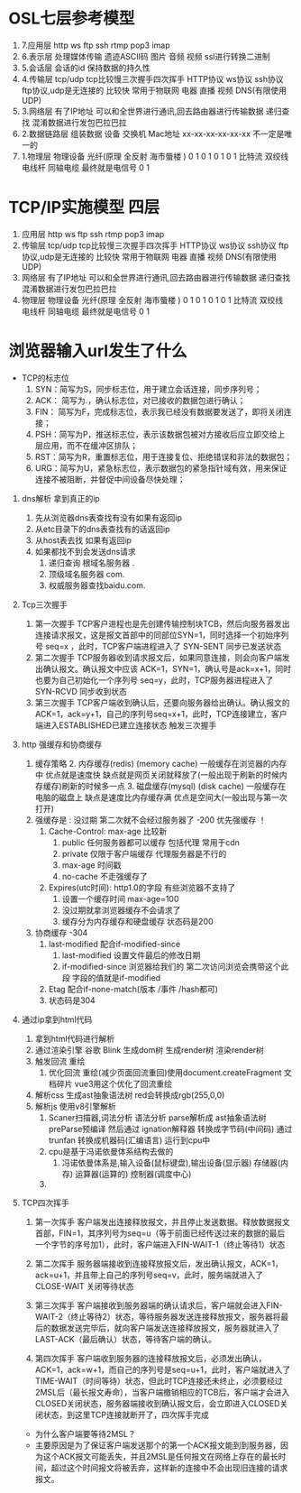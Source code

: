# OSL七层参考模型   
   1. 7.应用层 http ws ftp ssh rtmp pop3 imap
   2. 6.表示层 处理媒体传输 遗迹ASCII码 图片 音频 视频 ssl进行转换二进制
   3. 5.会话层 会话的id 保持数据的持久性
   4. 4.传输层 tcp/udp tcp比较慢三次握手四次挥手 HTTP协议 ws协议 ssh协议 ftp协议,udp是无连接的 比较快 常用于物联网 电器 直播 视频 DNS(有限使用UDP)
   5. 3.网络层 有了IP地址 可以和全世界进行通讯,回去路由器进行传输数据 递归查找 混淆数据进行发包巴拉巴拉 
   6. 2.数据链路层 组装数据 设备 交换机 Mac地址 xx-xx-xx-xx-xx-xx 不一定是唯一的
   7. 1.物理层 物理设备 光纤(原理 全反射 海市蜃楼 ) 0 1 0 1 0 1 0 1  比特流 双绞线 电线杆 同轴电缆 最终就是电信号 0 1 
# TCP/IP实施模型 四层
   1. 应用层 http ws ftp ssh rtmp pop3 imap
   2. 传输层 tcp/udp tcp比较慢三次握手四次挥手 HTTP协议 ws协议 ssh协议 ftp协议,udp是无连接的 比较快 常用于物联网 电器 直播 视频 DNS(有限使用UDP)
   3. 网络层 有了IP地址 可以和全世界进行通讯,回去路由器进行传输数据 递归查找 混淆数据进行发包巴拉巴拉 
   4. 物理层 物理设备 光纤(原理 全反射 海市蜃楼 ) 0 1 0 1 0 1 0 1  比特流 双绞线 电线杆 同轴电缆 最终就是电信号 0 1 
# 浏览器输入url发生了什么
- TCP的标志位
    1. SYN：简写为S，同步标志位，用于建立会话连接，同步序列号；
    2. ACK： 简写为.，确认标志位，对已接收的数据包进行确认；
    3. FIN： 简写为F，完成标志位，表示我已经没有数据要发送了，即将关闭连接；
    4. PSH：简写为P，推送标志位，表示该数据包被对方接收后应立即交给上层应用，而不在缓冲区排队；
    5. RST：简写为R，重置标志位，用于连接复位、拒绝错误和非法的数据包；
    6. URG：简写为U，紧急标志位，表示数据包的紧急指针域有效，用来保证连接不被阻断，并督促中间设备尽快处理；
1. dns解析 拿到真正的ip
    1. 先从浏览器dns表查找有没有如果有返回ip
    2. 从etc目录下的dns表查找有的话返回ip
    3. 从host表去找 如果有返回ip 
    4. 如果都找不到会发送dns请求
       1. 递归查询 根域名服务器 . 
       2. 顶级域名服务器 com. 
       3. 权威服务器查找baidu.com. 
2. Tcp三次握手
   1. 第一次握手 TCP客户进程也是先创建传输控制块TCB，然后向服务器发出连接请求报文，这是报文首部中的同部位SYN=1，同时选择一个初始序列号 seq=x ，此时，TCP客户端进程进入了 SYN-SENT 同步已发送状态
    2. 第二次握手 TCP服务器收到请求报文后，如果同意连接，则会向客户端发出确认报文。确认报文中应该 ACK=1，SYN=1，确认号是ack=x+1，同时也要为自己初始化一个序列号 seq=y，此时，TCP服务器进程进入了 SYN-RCVD 同步收到状态
    3. 第三次握手 TCP客户端收到确认后，还要向服务器给出确认。确认报文的ACK=1，ack=y+1，自己的序列号seq=x+1，此时，TCP连接建立，客户端进入ESTABLISHED已建立连接状态 触发三次握手
3. http 强缓存和协商缓存
   1. 缓存策略
      2. 内存缓存(redis) (memory cache) 一般缓存在浏览器的内存中 优点就是速度快 缺点就是网页关闭就释放了(一般出现于刷新的时候内存缓存)刷新的时候多一点
      3. 磁盘缓存(mysql) (disk cache) 一般缓存在电脑的磁盘上 缺点是速度比内存缓存满 优点是空间大(一般出现与第一次打开)
   1. 强缓存是 : 没过期 第二次就不会经过服务器了 -200 优先强缓存 ！ 
      1. Cache-Control: max-age 比较新
         1. public 任何服务器都可以缓存 包括代理  常用于cdn
         2. private 仅限于客户端缓存 代理服务器是不行的
         3. max-age 时间戳
         4. no-cache 不走强缓存了
      2. Expires(utc时间): http1.0的字段 有些浏览器不支持了
         1. 设置一个缓存时间 max-age=100 
         2. 没过期就拿浏览器缓存不会请求了
         3. 缓存分为内存缓存和硬盘缓存 状态码是200
   2. 协商缓存 -304
      1. last-modified 配合if-modified-since 
         1. last-modified 设置文件最后的修改日期
         2. if-modified-since 浏览器给我们的 第二次访问浏览会携带这个此段 字段的值就是if-modified
      2. Etag 配合if-none-match(版本 /事件 /hash都可) 
      3. 状态码是304
4. 通过ip拿到html代码
   1. 拿到html代码进行解析
   2. 通过渲染引擎 谷歌 Blink 生成dom树 生成render树 渲染render树
   3. 触发回流 重绘  
      1. 优化回流 重绘(减少页面回流重回)使用document.createFragment 文档碎片 vue3用这个优化了回流重绘
   4. 解析css 生成ast抽象语法树 red会转换成rgb(255,0,0) 
   5. 解析js 使用v8引擎解析
      1. Scaner扫描器,词法分析 语法分析 parse解析成 ast抽象语法树 preParse预编译 然后通过 ignation解释器 转换成字节码(中间码) 通过trunfan 转换成机器码(汇编语言) 运行到cpu中
      2. cpu是基于冯诺依曼体系结构去做的
         1. 冯诺依曼体系是,输入设备(鼠标键盘),输出设备(显示器) 存储器(内存) 运算器(运算的) 控制器(调度中心)
      3. 
5. TCP四次挥手
   1. 第一次挥手 客户端发出连接释放报文，并且停止发送数据。释放数据报文首部，FIN=1，其序列号为seq=u（等于前面已经传送过来的数据的最后一个字节的序号加1），此时，客户端进入FIN-WAIT-1（终止等待1）状态

   2. 第二次挥手 服务器端接收到连接释放报文后，发出确认报文，ACK=1，ack=u+1，并且带上自己的序列号seq=v，此时，服务端就进入了CLOSE-WAIT 关闭等待状态

   1. 第三次挥手 客户端接收到服务器端的确认请求后，客户端就会进入FIN-WAIT-2（终止等待2）状态，等待服务器发送连接释放报文，服务器将最后的数据发送完毕后，就向客户端发送连接释放报文，服务器就进入了LAST-ACK（最后确认）状态，等待客户端的确认。

   4. 第四次挥手 客户端收到服务器的连接释放报文后，必须发出确认，ACK=1，ack=w+1，而自己的序列号是seq=u+1，此时，客户端就进入了TIME-WAIT（时间等待）状态，但此时TCP连接还未终止，必须要经过2MSL后（最长报文寿命），当客户端撤销相应的TCB后，客户端才会进入CLOSED关闭状态，服务器端接收到确认报文后，会立即进入CLOSED关闭状态，到这里TCP连接就断开了，四次挥手完成

   - 为什么客户端要等待2MSL？
   - 主要原因是为了保证客户端发送那个的第一个ACK报文能到到服务器，因为这个ACK报文可能丢失，并且2MSL是任何报文在网络上存在的最长时间，超过这个时间报文将被丢弃，这样新的连接中不会出现旧连接的请求报文。
  